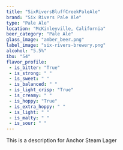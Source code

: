 ```yaml
---
title: "SixRiversBluffCreekPaleAle"
brand: "Six Rivers Pale Ale"
type: "Pale Ale"
location: "McKinleyville, California"
beer_category: "Pale Ale"
glass_image: "amber_beer.png"
label_image: "six-rivers-brewery.png"
alcohol: "5.5%"
ibu: "54"
flavor_profile:
 - is_bitter: "True"
 - is_strong: " "
 - is_sweet: " "
 - is_balanced: " "
 - is_light_crisp: "True"
 - is_creamy: " "
 - is_hoppy: "True"
 - is_extra_hoppy: " "
 - is_light: " "
 - is_malty: " "
 - is_sour: " "
---
```


This is a description for Anchor Steam Lager